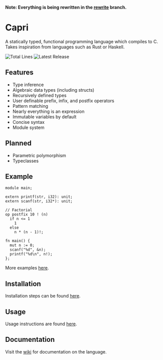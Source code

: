 **Note: Everything is being rewritten in the [rewrite](https://github.com/05st/capri/tree/rewrite) branch.**

# Capri
A statically typed, functional programming language which compiles to C.
Takes inspiration from languages such as Rust or Haskell.

![Total Lines](https://img.shields.io/tokei/lines/github/05st/capri)
![Latest Release](https://img.shields.io/github/v/release/05st/capri?include_prereleases)

## Features
- Type inference
- Algebraic data types (including structs)
- Recursively defined types
- User definable prefix, infix, and postfix operators
- Pattern matching
- Nearly everything is an expression
- Immutable variables by default
- Concise syntax
- Module system

## Planned
- Parametric polymorphism
- Typeclasses

## Example
```
module main;

extern printf(str, i32): unit;
extern scanf(str, i32*): unit;

// Factorial
op postfix 10 ! (n)
  if n <= 1
    1
  else
    n * (n - 1)!;

fn main() {
  mut n := 0;
  scanf("%d", &n);
  printf("%d\n", n!);
};
```
More examples [here](https://github.com/05st/capri/tree/master/examples).

## Installation
Installation steps can be found [here](https://github.com/05st/capri/wiki/Installation).

## Usage
Usage instructions are found [here](https://github.com/05st/capri/wiki/Usage).

## Documentation
Visit the [wiki](https://github.com/05st/capri/wiki) for documentation on the language.
